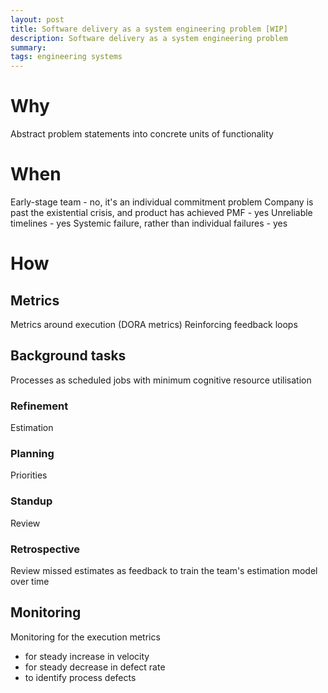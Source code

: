 ```yaml
---
layout: post
title: Software delivery as a system engineering problem [WIP]
description: Software delivery as a system engineering problem
summary:
tags: engineering systems
---
```


# Why
Abstract problem statements into concrete units of functionality

# When
Early-stage team - no, it's an individual commitment problem
Company is past the existential crisis, and product has achieved PMF - yes
Unreliable timelines - yes
Systemic failure, rather than individual failures - yes


# How

## Metrics
Metrics around execution (DORA metrics)
Reinforcing feedback loops

## Background tasks
Processes as scheduled jobs with minimum cognitive resource utilisation

### Refinement
Estimation

### Planning
Priorities

### Standup
Review

### Retrospective
Review missed estimates as feedback to train the team's estimation model over time

## Monitoring
Monitoring for the execution metrics
- for steady increase in velocity
- for steady decrease in defect rate
- to identify process defects
